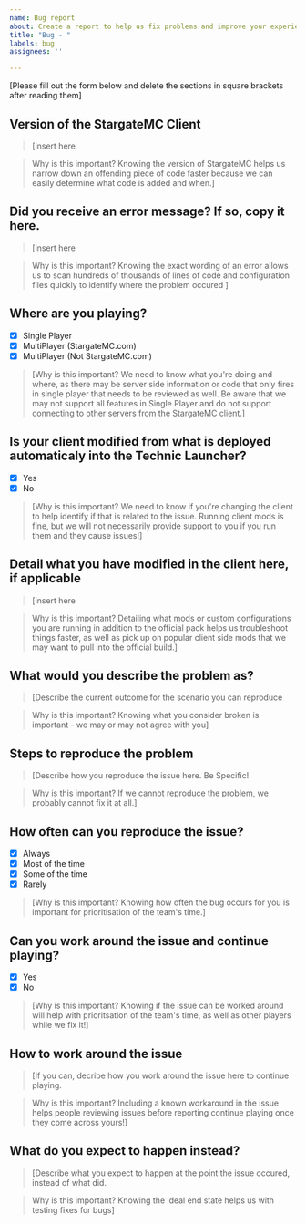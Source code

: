 ```yaml
---
name: Bug report
about: Create a report to help us fix problems and improve your experience in-game that do not crash the client
title: "Bug - "
labels: bug
assignees: ''

---
```


[Please fill out the form below and delete the sections in square brackets after reading them]

## Version of the StargateMC Client
>[insert here

>Why is this important?
>Knowing the version of StargateMC helps us narrow down an offending piece of code faster because we can easily determine what code is added and when.]


## Did you receive an error message? If so, copy it here.
>[insert here

>Why is this important?
>Knowing the exact wording of an error allows us to scan hundreds of thousands of lines of code and configuration files quickly to identify where the problem occured ]

## Where are you playing?
- [x] Single Player
- [x] MultiPlayer (StargateMC.com)
- [x] MultiPlayer (Not StargateMC.com)

>[Why is this important?
>We need to know what you're doing and where, as there may be server side information or code that only fires in single player that needs to be reviewed as well.
>Be aware that we may not support all features in Single Player and do not support connecting to other servers from the StargateMC client.]

## Is your client modified from what is deployed automaticaly into the Technic Launcher?
- [x] Yes
- [x] No

>[Why is this important?
>We need to know if you're changing the client to help identify if that is related to the issue. 
> Running client mods is fine, but we will not necessarily provide support to you if you run them and they cause issues!]

## Detail what you have modified in the client here, if applicable
>[insert here

>Why is this important?
>Detailing what mods or custom configurations you are running in addition to the official pack helps us troubleshoot things faster, as well as pick up on popular client side mods that we may want to pull into the official build.]


## What would you describe the problem as?
>[Describe the current outcome for the scenario you can reproduce

>Why is this important?
>Knowing what you consider broken is important - we may or may not agree with you]

## Steps to reproduce the problem
>[Describe how you reproduce the issue here. Be Specific!

>Why is this important?
>If we cannot reproduce the problem, we probably cannot fix it at all.]

## How often can you reproduce the issue?
- [x] Always
- [x] Most of the time
- [x] Some of the time
- [x] Rarely

>[Why is this important?
>Knowing how often the bug occurs for you is important for prioritisation of the team's time.]

## Can you work around the issue and continue playing?
- [x] Yes
- [x] No

>[Why is this important?
>Knowing if the issue can be worked around will help with prioritsation of the team's time, as well as other players while we fix it!]

## How to work around the issue
>[If you can, decribe how you work around the issue here to continue playing.

>Why is this important?
>Including a known workaround in the issue helps people reviewing issues before reporting continue playing once they come across yours!]


## What do you expect to happen instead?
>[Describe what you expect to happen at the point the issue occured, instead of what did.

>Why is this important?
>Knowing the ideal end state helps us with testing fixes for bugs]

